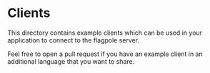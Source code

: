# Clients
This directory contains example clients which can be used in your application to connect to the flagpole server.

Feel free to open a pull request if you have an example client in an additional language that you want to share.
